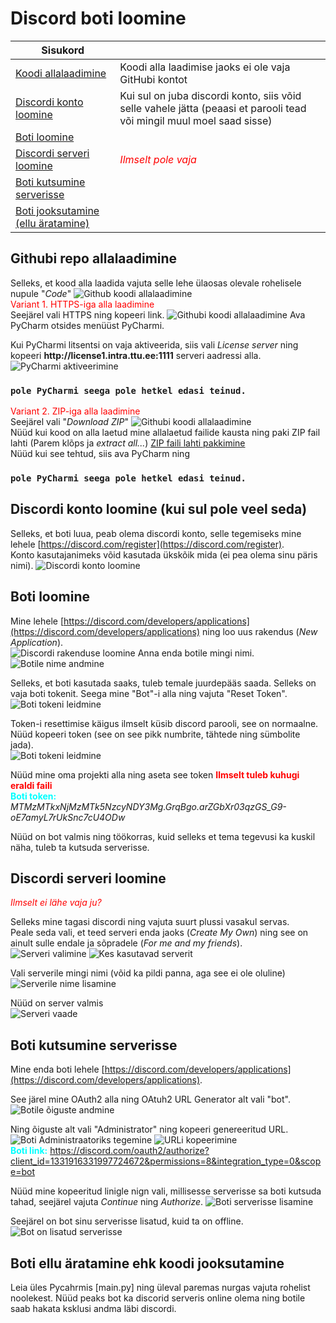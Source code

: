 # Discord boti loomine

| Sisukord | |
-----------|--------------
| [Koodi allalaadimine](#githubi-repo-allalaadimine) | Koodi alla laadimise jaoks ei ole vaja GitHubi kontot |
| [Discordi konto loomine](#discordi-konto-loomine-kui-sul-pole-veel-seda) | Kui sul on juba discordi konto, siis võid selle vahele jätta (peaasi et parooli tead või mingil muul moel saad sisse) |
| [Boti loomine](#Boti-loomine) |  
| [Discordi serveri loomine](#discordi-serveri-loomine) | _<span style="color:red">Ilmselt pole vaja</span>_ |
| [Boti kutsumine serverisse](#boti-kutsumine-serverisse) |
| [Boti jooksutamine (ellu äratamine)](#boti-ellu-äratamine-ehk-koodi-jooksutamine) |

## Githubi repo allalaadimine
Selleks, et kood alla laadida vajuta selle lehe ülaosas olevale rohelisele nupule "_Code_"
![Github koodi allalaadimine](images/1.png "Githubist koodi alla laadimine")  
<span style="color:red">Variant 1. HTTPS-iga alla laadimine</span>  
Seejärel vali HTTPS ning kopeeri link.
![Githubi koodi allalaadimine](images/2.png "Githubist koodi allalaadimine")
Ava PyCharm otsides menüüst PyCharmi.  
<!-- Lingi sees on []() selleks et link ei oleks aktiivne  -->
Kui PyCharmi litsentsi on vaja aktiveerida, siis vali _License server_ ning kopeeri **http://[]()license1.intra.ttu.ee:1111** serveri aadressi alla.
![PyCharmi aktiveerimine](images/3.png "Pycharmi aktiveerimine")

### `pole PyCharmi seega pole hetkel edasi teinud.`

<span style="color:red">Variant 2. ZIP-iga alla laadimine</span>  
Seejärel vali "_Download ZIP_"
![Githubi koodi allalaadimine](images/2.png "Githubist koodi allalaadimine")  
Nüüd kui kood on alla laetud mine allalaetud failide kausta ning paki ZIP fail lahti (Parem klõps ja _extract all..._)
[ZIP faili lahti pakkimine](images/4_cropped.png "ZIP faili lahti pakkimine")  
Nüüd kui see tehtud, siis ava PyCharm ning 

### `pole PyCharmi seega pole hetkel edasi teinud.`

## Discordi konto loomine (kui sul pole veel seda)
Selleks, et boti luua, peab olema discordi konto, selle tegemiseks mine lehele [https://discord.com/register](https://discord.com/register).  
Konto kasutajanimeks võid kasutada ükskõik mida (ei pea olema sinu päris nimi).
![Discordi konto loomine](images/5.png "Discordi konto loomine")

## Boti loomine
Mine lehele [https://discord.com/developers/applications](https://discord.com/developers/applications) ning loo uus rakendus (_New Application_).  
![Discordi rakenduse loomine](images/6.png "Discordi rakenudse loomine")
Anna enda botile mingi nimi.  
![Botile nime andmine](images/7.png "Botile nime andmine")

Selleks, et boti kasutada saaks, tuleb temale juurdepääs saada. Selleks on vaja boti tokenit. Seega mine "Bot"-i alla ning vajuta "Reset Token".
![Boti tokeni leidmine](images/8.png "Boti tokeni leidmine")  

Token-i resettimise käigus ilmselt küsib discord parooli, see on normaalne. Nüüd kopeeri token (see on see pikk numbrite, tähtede ning sümbolite jada).  
![Boti tokeni leidmine](images/9.png "Tokeni kopeerimine") 

Nüüd mine oma projekti alla ning aseta see token **<span style="color:red;weight:800">Ilmselt tuleb kuhugi eraldi faili</span>**  
**<span style="color:cyan">Boti token:</span>** _MTMzMTkxNjMzMTk5NzcyNDY3Mg.GrqBgo.arZGbXr03qzGS_G9-oE7amyL7rUkSnc7cU4ODw_

Nüüd on bot valmis ning töökorras, kuid selleks et tema tegevusi ka kuskil näha, tuleb ta kutsuda serverisse.

## Discordi serveri loomine  
_<span style="color:red">Ilmselt ei lähe vaja ju?</span>_  

Selleks mine tagasi discordi ning vajuta suurt plussi vasakul servas.  
Peale seda vali, et teed serveri enda jaoks (_Create My Own_) ning see on ainult sulle endale ja sõpradele (_For me and my friends_).  
![Serveri valimine](images/10.png "Serveri valimine")
![Kes kasutavad serverit](images/11.png "Kes kasutavad serverit")

Vali serverile mingi nimi (võid ka pildi panna, aga see ei ole oluline)  
![Serverile nime lisamine](images/12.png "Serverile nime lisamine")

Nüüd on server valmis  
![Serveri vaade](images/13.png "Serveri vaade")

## Boti kutsumine serverisse
Mine enda boti lehele [https://discord.com/developers/applications](https://discord.com/developers/applications).  

See järel mine OAuth2 alla ning OAtuh2 URL Generator alt vali "bot".
![Botile õiguste andmine](images/14.png "Botile õiguste andmine")

Ning õiguste alt vali "Administrator" ning kopeeri genereeritud URL.
![Boti Administraatoriks tegemine](images/15.png "Boti administraatoriks tegemine")
![URLi kopeerimine](images/16.png "URLi kopeerimine")  
**<span style="color:cyan"> Boti link:</span>** https://discord.com/oauth2/authorize?client_id=1331916331997724672&permissions=8&integration_type=0&scope=bot

Nüüd mine kopeeritud linigle nign vali, millisesse serverisse sa boti kutsuda tahad, seejärel vajuta _Continue_ ning _Authorize_.
![Boti serverisse lisamine](images/17.png "Boti serverisse lisamine")

Seejärel on bot sinu serverisse lisatud, kuid ta on offline.  
![Bot on lisatud serverisse](images/18.png "Bot on lisatud serverisse")

## Boti ellu äratamine ehk koodi jooksutamine
Leia üles Pycahrmis [main.py] ning üleval paremas nurgas vajuta rohelist noolekest. Nüüd peaks bot ka discorid serveris online olema ning botile saab hakata ksklusi andma läbi discordi.
